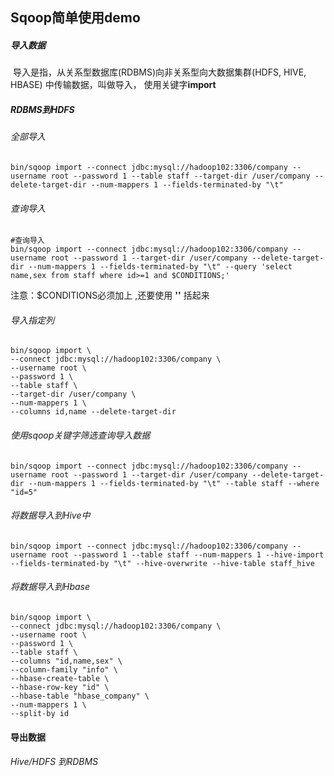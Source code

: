 ## Sqoop简单使用demo

##### 导入数据

​	导入是指，从关系型数据库(RDBMS)向非关系型向大数据集群(HDFS, HIVE, HBASE) 中传输数据，叫做导入，  使用关键字**import**

##### RDBMS到HDFS

###### 全部导入

```
bin/sqoop import --connect jdbc:mysql://hadoop102:3306/company --username root --password 1 --table staff --target-dir /user/company --delete-target-dir --num-mappers 1 --fields-terminated-by "\t"
```

###### 查询导入

```
#查询导入
bin/sqoop import --connect jdbc:mysql://hadoop102:3306/company --username root --password 1 --target-dir /user/company --delete-target-dir --num-mappers 1 --fields-terminated-by "\t" --query 'select name,sex from staff where id>=1 and $CONDITIONS;'
```

注意：$CONDITIONS必须加上 ,还要使用 **''** 括起来

###### 导入指定列

```
bin/sqoop import \
--connect jdbc:mysql://hadoop102:3306/company \
--username root \
--password 1 \
--table staff \
--target-dir /user/company \
--num-mappers 1 \
--columns id,name --delete-target-dir

```

###### 使用sqoop关键字筛选查询导入数据

```
bin/sqoop import --connect jdbc:mysql://hadoop102:3306/company --username root --password 1 --target-dir /user/company --delete-target-dir --num-mappers 1 --fields-terminated-by "\t" --table staff --where "id=5"
```

###### 将数据导入到Hive中

```
bin/sqoop import --connect jdbc:mysql://hadoop102:3306/company --username root --password 1 --table staff --num-mappers 1 --hive-import --fields-terminated-by "\t" --hive-overwrite --hive-table staff_hive
```

###### 将数据导入到Hbase

```
bin/sqoop import \
--connect jdbc:mysql://hadoop102:3306/company \
--username root \
--password 1 \
--table staff \
--columns "id,name,sex" \
--column-family "info" \
--hbase-create-table \
--hbase-row-key "id" \
--hbase-table "hbase_company" \
--num-mappers 1 \
--split-by id
```



#### 导出数据

###### Hive/HDFS 到RDBMS

```

```

